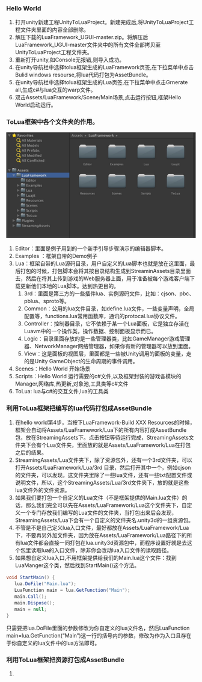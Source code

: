 ### Hello World
1. 打开unity新建工程UnityToLuaProject。新建完成后,将UnityToLuaProject工程文件夹里面的内容全部删除。
2. 解压下载的LuaFramework_UGUI-master.zip。将解压后LuaFramework_UGUI-master文件夹中的所有文件全部拷贝至UnityToLuaProject工程文件夹。
3. 重新打开unity,如Console无报错,则导入成功。
4. 在unity导航栏中选择tolua框架生成的LuaFramework页签,在下拉菜单中点击Bulid windows resourse,将lua代码打包为AssetBundle。
5. 在unity导航栏中选择tolua框架生成的Lua页签,在下拉菜单中点击Grnerate all,生成c#与lua交互的warp文件。
6. 双击Assets/LuaFramework/Scene/Main场景,点击运行按钮,框架Hello World启动运行。

### ToLua框架中各个文件夹的作用。
![Image of unityfile](https://github.com/KleinParadise/Unity/blob/master/pic/unity_tolua_file.png)
1. Editor：里面是例子用到的一个新手引导步骤演示的编辑器脚本。
2. Examples ：框架自带的Demo例子
3. Lua：框架自带的Lua源码目录，用户自定义的Lua脚本也就是放在这里面，最后打包的时候，打包脚本会将其按目录结构生成到StreaminAssets目录里面去，然后在将其上传到游戏的Web服务器上面，用于准备被每个游戏客户端下载更新他们本地的Lua脚本。达到热更目的。
   1. 3rd：里面是第三方的一些插件lua、实例源码文件，比如：cjson、pbc、pblua、sproto等。
   2. Common：公用的lua文件目录，如define.lua文件，一些变量声明，全局配置等，functions.lua常用函数库，通讯的protocal.lua协议文件。
   3. Controller：控制器目录，它不依赖于某一个Lua面板，它是独立存活在Luavm中的一个操作类，操作数据、控制面板显示而已。
   4. Logic：目录里面存放的是一些管理器类，比如GameManager游戏管理器、NetworkManager网络管理器，如果你有新的管理器可以放到里面。
   5. View：这是面板的视图层，里面都是一些被Unity调用的面板的变量，走的是Unity GameObject的生命周期的事件调用。
4. Scenes：Hello World 开始场景
5. Scripts：Hello World 运行需要的c#文件,以及框架封装的游戏各模块的Manager,网络库,热更新,对象池,工具类等c#文件
6. ToLua: lua与c#的交互文件,lua的工具类

### 利用ToLua框架把编写的lua代码打包成AssetBundle
1. 在hello world第4步，当按下LuaFramework-Build XXX Resources的时候，框架会自动将Assets/LuaFramework/Lua下的所有内容打成AssetBundle包，放在StreamingAssets下。点击按钮等待运行完成，StreamingAssets文件夹下会有个Lua文件夹，里面放的就是Assets/LuaFramework/Lua在打包之后的结果。  
2. StreamingAssets/Lua文件夹下，除了资源包外，还有一个3rd文件夹，可以打开Assets/LuaFramework/Lua/3rd 目录，然后打开其中一个，例如cjson的文件夹，可以发现，这文件夹里除了一些lua文件，还有一些txt配置文件或说明文件，所以，这个StreamingAssets/Lua/3rd文件夹下，放的就是这些lua文件外的文件资源。  
3. 如果我们要打包一个自定义的Lua文件（不是框架提供的Main.lua文件）的话，那么我们完全可以先在Assets/LuaFramework/Lua这个文件夹下，自定义一个专门存放我们编写的Lua文件的文件夹，当打包出来后会发现，StreamingAssets/Lua下会有一个自定义的文件夹名.unity3d的一组资源包。  
4. 不管是不是自己定义lua入口文件，最好都放在Assets/LuaFramework/Lua下，不要再另外加文件夹，因为放在Assets/LuaFramework/Lua路径下的所有lua文件都会直接一同打包在lua.unity3d资源包中，而程序设置好就是去这个包里读取lua的入口文件，除非你会改动lua入口文件的读取路径。
5. 如果想自定义lua入口,不用框架提供给我们的Main.lua这个文件：找到LuaManger这个类，然后找到StartMain()这个方法。
```c#
void StartMain() {
   lua.DoFile("Main.lua");
   LuaFunction main = lua.GetFunction("Main");
   main.Call();
   main.Dispose();
   main = null;    
}
```
只需要把lua.DoFile里面的参数修改为你自定义的lua文件名，然后LuaFunction main=lua.GetFunction(“Main”)这一行的括号内的参数，修改为作为入口且存在于你自定义的lua文件中的lua方法即可。

### 利用ToLua框架把资源打包成AssetBundle
1. 

